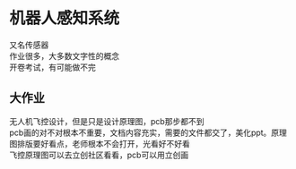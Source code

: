 # 机器人感知系统
又名传感器<br>
作业很多，大多数文字性的概念<br>
开卷考试，有可能做不完<br>

## 大作业
无人机飞控设计，但是只是设计原理图，pcb那步都不到<br>
pcb画的对不对根本不重要，文档内容充实，需要的文件都交了，美化ppt。原理图排版要好看点，老师根本不会打开，光看好不好看<br>
飞控原理图可以去立创社区看看，pcb可以用立创画
